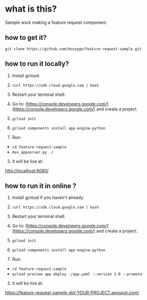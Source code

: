 # what is this?

Sample work making a feature request component.

## how to get it?

`git clone https://github.com/dosaygo/feature-request-sample.git`

## how to run it locally?

1. Install gcloud.
  1. `curl https://sdk.cloud.google.com | bash`
  2. Restart your terminal shell.
  3. Go to: [https://console.developers.google.com/](https://console.developers.google.com/) and create a project.
  4. `gcloud init`
  5. `gcloud components install app-engine-python`

2. Run:

  - `cd feature-request-sample`
  - `dev_appserver.py ./`

3. It will be live at:

  [http://localhost:8080/](http://localhost:8080/)

## how to run it in online ?

1. Install gcloud if you haven't already:
  1. `curl https://sdk.cloud.google.com | bash`
  2. Restart your terminal shell.
  3. Go to: [https://console.developers.google.com/](https://console.developers.google.com/) and create a project.
  4. `gcloud init`
  5. `gcloud components install app-engine-python`

2. Run:

  - `cd feature-request-sample`
  - `gcloud preview app deploy ./app.yaml --version 1-0 --promote`

3. It will be live at:

  https://feature-request-sample-dot-YOUR-PROJECT.appspot.com/


  
 
  
  

